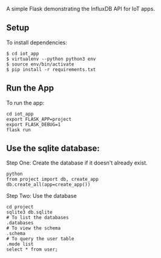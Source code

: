 A simple Flask demonstrating the InfluxDB API for IoT apps.

## Setup

To install dependencies:

```
$ cd iot_app
$ virtualenv --python python3 env
$ source env/bin/activate
$ pip install -r requirements.txt
```

## Run the App

To run the app:

```
cd iot_app
export FLASK_APP=project
export FLASK_DEBUG=1
flask run
```

## Use the sqlite database: 

Step One:
Create the database if it doesn't already exist.
```
python 
from project import db, create_app
db.create_all(app=create_app())
```

Step Two:
Use the database
```
cd project
sqlite3 db.sqlite
# To list the databases 
.databases
# To view the schema 
.schema
# To query the user table
.mode list 
select * from user;
```
